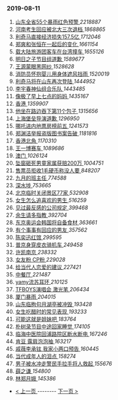 ### 2019-08-11 
1. [ 山东全省55个暴雨红色预警 ](https://s.weibo.com/weibo?q=%23%E5%B1%B1%E4%B8%9C%E5%85%A8%E7%9C%8155%E4%B8%AA%E6%9A%B4%E9%9B%A8%E7%BA%A2%E8%89%B2%E9%A2%84%E8%AD%A6%23&Refer=top) *2218887*
1. [ 河南考生回应被北大三次退档 ](https://s.weibo.com/weibo?q=%E6%B2%B3%E5%8D%97%E8%80%83%E7%94%9F%E5%9B%9E%E5%BA%94%E8%A2%AB%E5%8C%97%E5%A4%A7%E4%B8%89%E6%AC%A1%E9%80%80%E6%A1%A3&Refer=top) *1868865*
1. [ 利奇马直接经济损失157.5亿 ](https://s.weibo.com/weibo?q=%23%E5%88%A9%E5%A5%87%E9%A9%AC%E7%9B%B4%E6%8E%A5%E7%BB%8F%E6%B5%8E%E6%8D%9F%E5%A4%B1157.5%E4%BA%BF%23&Refer=top) *1712046*
1. [ 郑爽和张恒在一起后的变化 ](https://s.weibo.com/weibo?q=%23%E9%83%91%E7%88%BD%E5%92%8C%E5%BC%A0%E6%81%92%E5%9C%A8%E4%B8%80%E8%B5%B7%E5%90%8E%E7%9A%84%E5%8F%98%E5%8C%96%23&Refer=top) *1661154*
1. [ 载大陆旅游团客车在台湾撞车 ](https://s.weibo.com/weibo?q=%23%E8%BD%BD%E5%A4%A7%E9%99%86%E6%97%85%E6%B8%B8%E5%9B%A2%E5%AE%A2%E8%BD%A6%E5%9C%A8%E5%8F%B0%E6%B9%BE%E6%92%9E%E8%BD%A6%23&Refer=top) *1655126*
1. [ 明日之子节目组道歉 ](https://s.weibo.com/weibo?q=%23%E6%98%8E%E6%97%A5%E4%B9%8B%E5%AD%90%E8%8A%82%E7%9B%AE%E7%BB%84%E9%81%93%E6%AD%89%23&Refer=top) *1589677*
1. [ 王源蒙眼黑网纱 ](https://s.weibo.com/weibo?q=%23%E7%8E%8B%E6%BA%90%E8%92%99%E7%9C%BC%E9%BB%91%E7%BD%91%E7%BA%B1%23&Refer=top) *1528628*
1. [ 消防员怀抱婴儿用身体遮风挡雨 ](https://s.weibo.com/weibo?q=%23%E6%B6%88%E9%98%B2%E5%91%98%E6%80%80%E6%8A%B1%E5%A9%B4%E5%84%BF%E7%94%A8%E8%BA%AB%E4%BD%93%E9%81%AE%E9%A3%8E%E6%8C%A1%E9%9B%A8%23&Refer=top) *1520019*
1. [ 利奇马将在山东再次登陆 ](https://s.weibo.com/weibo?q=%23%E5%88%A9%E5%A5%87%E9%A9%AC%E5%B0%86%E5%9C%A8%E5%B1%B1%E4%B8%9C%E5%86%8D%E6%AC%A1%E7%99%BB%E9%99%86%23&Refer=top) *1444952*
1. [ 李宇春神仙组合乐队 ](https://s.weibo.com/weibo?q=%E6%9D%8E%E5%AE%87%E6%98%A5%E7%A5%9E%E4%BB%99%E7%BB%84%E5%90%88%E4%B9%90%E9%98%9F&Refer=top) *1443485*
1. [ 像极了早上七点的妈妈 ](https://s.weibo.com/weibo?q=%23%E5%83%8F%E6%9E%81%E4%BA%86%E6%97%A9%E4%B8%8A%E4%B8%83%E7%82%B9%E7%9A%84%E5%A6%88%E5%A6%88%23&Refer=top) *1435167*
1. [ 香港 ](https://s.weibo.com/weibo?q=%E9%A6%99%E6%B8%AF&Refer=top) *1359907*
1. [ 他坐在路边吞下第11个包子 ](https://s.weibo.com/weibo?q=%23%E4%BB%96%E5%9D%90%E5%9C%A8%E8%B7%AF%E8%BE%B9%E5%90%9E%E4%B8%8B%E7%AC%AC11%E4%B8%AA%E5%8C%85%E5%AD%90%23&Refer=top) *1315656*
1. [ 上海堡垒导演道歉 ](https://s.weibo.com/weibo?q=%23%E4%B8%8A%E6%B5%B7%E5%A0%A1%E5%9E%92%E5%AF%BC%E6%BC%94%E9%81%93%E6%AD%89%23&Refer=top) *1296950*
1. [ 哪吒进内地票房榜前五 ](https://s.weibo.com/weibo?q=%23%E5%93%AA%E5%90%92%E8%BF%9B%E5%86%85%E5%9C%B0%E7%A5%A8%E6%88%BF%E6%A6%9C%E5%89%8D%E4%BA%94%23&Refer=top) *1241573*
1. [ 郑渊洁举报盗版图书案告破 ](https://s.weibo.com/weibo?q=%E9%83%91%E6%B8%8A%E6%B4%81%E4%B8%BE%E6%8A%A5%E7%9B%97%E7%89%88%E5%9B%BE%E4%B9%A6%E6%A1%88%E5%91%8A%E7%A0%B4&Refer=top) *1181816*
1. [ 香港北角 ](https://s.weibo.com/weibo?q=%E9%A6%99%E6%B8%AF%E5%8C%97%E8%A7%92&Refer=top) *1170310*
1. [ 王一博赛车 ](https://s.weibo.com/weibo?q=%23%E7%8E%8B%E4%B8%80%E5%8D%9A%E8%B5%9B%E8%BD%A6%23&Refer=top) *1089686*
1. [ 澳门 ](https://s.weibo.com/weibo?q=%23%E6%BE%B3%E9%97%A8%23&Refer=top) *1026124*
1. [ 坠窗砸死男童家属获赔200万 ](https://s.weibo.com/weibo?q=%E5%9D%A0%E7%AA%97%E7%A0%B8%E6%AD%BB%E7%94%B7%E7%AB%A5%E5%AE%B6%E5%B1%9E%E8%8E%B7%E8%B5%94200%E4%B8%87&Refer=top) *1004751*
1. [ 售票员拒收1毛硬币称没人要 ](https://s.weibo.com/weibo?q=%23%E5%94%AE%E7%A5%A8%E5%91%98%E6%8B%92%E6%94%B61%E6%AF%9B%E7%A1%AC%E5%B8%81%E7%A7%B0%E6%B2%A1%E4%BA%BA%E8%A6%81%23&Refer=top) *848207*
1. [ 九月的班主任 ](https://s.weibo.com/weibo?q=%23%E4%B9%9D%E6%9C%88%E7%9A%84%E7%8F%AD%E4%B8%BB%E4%BB%BB%23&Refer=top) *774588*
1. [ 深水埗 ](https://s.weibo.com/weibo?q=%23%E6%B7%B1%E6%B0%B4%E5%9F%97%23&Refer=top) *753665*
1. [ 北京临时关闭景区77家 ](https://s.weibo.com/weibo?q=%23%E5%8C%97%E4%BA%AC%E4%B8%B4%E6%97%B6%E5%85%B3%E9%97%AD%E6%99%AF%E5%8C%BA77%E5%AE%B6%23&Refer=top) *532908*
1. [ 女生怎么追喜欢的男生 ](https://s.weibo.com/weibo?q=%23%E5%A5%B3%E7%94%9F%E6%80%8E%E4%B9%88%E8%BF%BD%E5%96%9C%E6%AC%A2%E7%9A%84%E7%94%B7%E7%94%9F%23&Refer=top) *516259*
1. [ 见过最反感的公司规定 ](https://s.weibo.com/weibo?q=%23%E8%A7%81%E8%BF%87%E6%9C%80%E5%8F%8D%E6%84%9F%E7%9A%84%E5%85%AC%E5%8F%B8%E8%A7%84%E5%AE%9A%23&Refer=top) *399468*
1. [ 余生请多指教 ](https://s.weibo.com/weibo?q=%23%E4%BD%99%E7%94%9F%E8%AF%B7%E5%A4%9A%E6%8C%87%E6%95%99%23&Refer=top) *392704*
1. [ 东京奥运会韩国将自备食材 ](https://s.weibo.com/weibo?q=%23%E4%B8%9C%E4%BA%AC%E5%A5%A5%E8%BF%90%E4%BC%9A%E9%9F%A9%E5%9B%BD%E5%B0%86%E8%87%AA%E5%A4%87%E9%A3%9F%E6%9D%90%23&Refer=top) *363661*
1. [ 有个事事有回应的男友 ](https://s.weibo.com/weibo?q=%23%E6%9C%89%E4%B8%AA%E4%BA%8B%E4%BA%8B%E6%9C%89%E5%9B%9E%E5%BA%94%E7%9A%84%E7%94%B7%E5%8F%8B%23&Refer=top) *357562*
1. [ 陈奕迅红馆 ](https://s.weibo.com/weibo?q=%23%E9%99%88%E5%A5%95%E8%BF%85%E7%BA%A2%E9%A6%86%23&Refer=top) *299595*
1. [ 普京身穿皮衣骑机车 ](https://s.weibo.com/weibo?q=%E6%99%AE%E4%BA%AC%E8%BA%AB%E7%A9%BF%E7%9A%AE%E8%A1%A3%E9%AA%91%E6%9C%BA%E8%BD%A6&Refer=top) *249458*
1. [ 许凯南京 ](https://s.weibo.com/weibo?q=%23%E8%AE%B8%E5%87%AF%E5%8D%97%E4%BA%AC%23&Refer=top) *238332*
1. [ 女友粉 CP粉 ](https://s.weibo.com/weibo?q=%E5%A5%B3%E5%8F%8B%E7%B2%89%20CP%E7%B2%89&Refer=top) *229028*
1. [ 给当代人恋爱的建议 ](https://s.weibo.com/weibo?q=%23%E7%BB%99%E5%BD%93%E4%BB%A3%E4%BA%BA%E6%81%8B%E7%88%B1%E7%9A%84%E5%BB%BA%E8%AE%AE%23&Refer=top) *227421*
1. [ 中餐厅 ](https://s.weibo.com/weibo?q=%E4%B8%AD%E9%A4%90%E5%8E%85&Refer=top) *221487*
1. [ yamy流苏耳环 ](https://s.weibo.com/weibo?q=%23yamy%E6%B5%81%E8%8B%8F%E8%80%B3%E7%8E%AF%23&Refer=top) *210125*
1. [ TFBOYS演唱会 激光笔 ](https://s.weibo.com/weibo?q=TFBOYS%E6%BC%94%E5%94%B1%E4%BC%9A%20%E6%BF%80%E5%85%89%E7%AC%94&Refer=top) *206434*
1. [ 厦门暴雨 ](https://s.weibo.com/weibo?q=%23%E5%8E%A6%E9%97%A8%E6%9A%B4%E9%9B%A8%23&Refer=top) *204015*
1. [ 山东临朐句月湖亭被冲毁 ](https://s.weibo.com/weibo?q=%23%E5%B1%B1%E4%B8%9C%E4%B8%B4%E6%9C%90%E5%8F%A5%E6%9C%88%E6%B9%96%E4%BA%AD%E8%A2%AB%E5%86%B2%E6%AF%81%23&Refer=top) *193428*
1. [ 女生吃醋时的常见表现 ](https://s.weibo.com/weibo?q=%23%E5%A5%B3%E7%94%9F%E5%90%83%E9%86%8B%E6%97%B6%E7%9A%84%E5%B8%B8%E8%A7%81%E8%A1%A8%E7%8E%B0%23&Refer=top) *193233*
1. [ 可能这就是姐妹吧 ](https://s.weibo.com/weibo?q=%23%E5%8F%AF%E8%83%BD%E8%BF%99%E5%B0%B1%E6%98%AF%E5%A7%90%E5%A6%B9%E5%90%A7%23&Refer=top) *183764*
1. [ 朴树录节目中途回家睡觉 ](https://s.weibo.com/weibo?q=%23%E6%9C%B4%E6%A0%91%E5%BD%95%E8%8A%82%E7%9B%AE%E4%B8%AD%E9%80%94%E5%9B%9E%E5%AE%B6%E7%9D%A1%E8%A7%89%23&Refer=top) *174105*
1. [ 临海中医院回浦路院区断水断电 ](https://s.weibo.com/weibo?q=%E4%B8%B4%E6%B5%B7%E4%B8%AD%E5%8C%BB%E9%99%A2%E5%9B%9E%E6%B5%A6%E8%B7%AF%E9%99%A2%E5%8C%BA%E6%96%AD%E6%B0%B4%E6%96%AD%E7%94%B5&Refer=top) *167246*
1. [ 肯豆 露肩泡泡袖 ](https://s.weibo.com/weibo?q=%E8%82%AF%E8%B1%86%20%E9%9C%B2%E8%82%A9%E6%B3%A1%E6%B3%A1%E8%A2%96&Refer=top) *163217*
1. [ 戚薇李承铉 我家小两口预告 ](https://s.weibo.com/weibo?q=%E6%88%9A%E8%96%87%E6%9D%8E%E6%89%BF%E9%93%89%20%E6%88%91%E5%AE%B6%E5%B0%8F%E4%B8%A4%E5%8F%A3%E9%A2%84%E5%91%8A&Refer=top) *160445*
1. [ 当代成年人的泪点 ](https://s.weibo.com/weibo?q=%23%E5%BD%93%E4%BB%A3%E6%88%90%E5%B9%B4%E4%BA%BA%E7%9A%84%E6%B3%AA%E7%82%B9%23&Refer=top) *158274*
1. [ 男子被水冲走警民手拉手将人救起 ](https://s.weibo.com/weibo?q=%E7%94%B7%E5%AD%90%E8%A2%AB%E6%B0%B4%E5%86%B2%E8%B5%B0%E8%AD%A6%E6%B0%91%E6%89%8B%E6%8B%89%E6%89%8B%E5%B0%86%E4%BA%BA%E6%95%91%E8%B5%B7&Refer=top) *155676*
1. [ 薛之谦 ](https://s.weibo.com/weibo?q=%23%E8%96%9B%E4%B9%8B%E8%B0%A6%23&Refer=top) *154800*
1. [ 林郑月娥 ](https://s.weibo.com/weibo?q=%23%E6%9E%97%E9%83%91%E6%9C%88%E5%A8%A5%23&Refer=top) *145386* 

- [ < 上一页 ](https://github.com/able8/weibo-hot-record/blob/master/2019-08-10.md) -------- [ 下一页 > ](https://github.com/able8/weibo-hot-record/blob/master/2019-08-12.md)